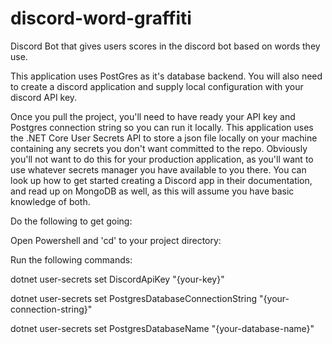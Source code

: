 # discord-word-graffiti
Discord Bot that gives users scores in the discord bot based on words they use.

This application uses PostGres as it's database backend. 
You will also need to create a discord application and supply local configuration with your discord API key. 

Once you pull the project, you'll need to have ready your API key and Postgres connection string so you can run it locally. 
This application uses the .NET Core User Secrets API to store a json file locally on your machine containing any secrets you don't want committed to the repo. 
Obviously you'll not want to do this for your production application, as you'll want to use whatever secrets manager you have available to you there. 
You can look up how to get started creating a Discord app in their documentation, and read up on MongoDB as well, as this will assume you have basic knowledge of both.

Do the following to get going:

Open Powershell and 'cd' to your project directory:

Run the following commands:

dotnet user-secrets set DiscordApiKey "{your-key}"

dotnet user-secrets set PostgresDatabaseConnectionString "{your-connection-string}"

dotnet user-secrets set PostgresDatabaseName "{your-database-name}"
